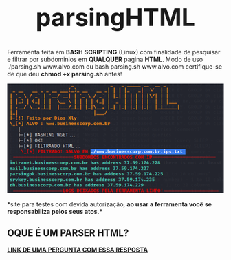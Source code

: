 # <center><h1>parsingHTML</h1>
  <p>Ferramenta feita em <strong>BASH SCRIPTING</strong> (Linux) com finalidade de pesquisar e filtrar por subdominios em <strong>QUALQUER</strong> pagina <strong>HTML.
 </strong>Modo de uso ./parsing.sh www.alvo.com ou bash parsing.sh www.alvo.com certifique-se de que deu <strong>chmod +x parsing.sh</strong> antes!</p>
<img src=https://github.com/DiosXly/parsingHTML/blob/main/Captura%20de%20tela%202020-11-26%2000:04:20.png>
  <p>*site para testes com devida autorização, <strong>ao usar a ferramenta você se responsabiliza pelos seus atos.*</p>
   <h2>OQUE É UM PARSER HTML?</h2>
  <a href=https://stackoverflow.com/questions/20421316/what-does-html-parsing-mean>LINK DE UMA PERGUNTA COM ESSA RESPOSTA</a>
